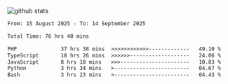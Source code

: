 
![github stats](https://github-readme-stats.vercel.app/api?username=realmahd1&show_icons=true&theme=codeSTACKr&hide_rank=true&count_private=true)

<!--START_SECTION:waka-->

```txt
From: 15 August 2025 - To: 14 September 2025

Total Time: 76 hrs 40 mins

PHP              37 hrs 38 mins  >>>>>>>>>>>>-------------   49.10 %
TypeScript       18 hrs 26 mins  >>>>>>-------------------   24.06 %
JavaScript       8 hrs 18 mins   >>>----------------------   10.83 %
Python           3 hrs 34 mins   >------------------------   04.67 %
Bash             3 hrs 23 mins   >------------------------   04.43 %
```

<!--END_SECTION:waka-->
